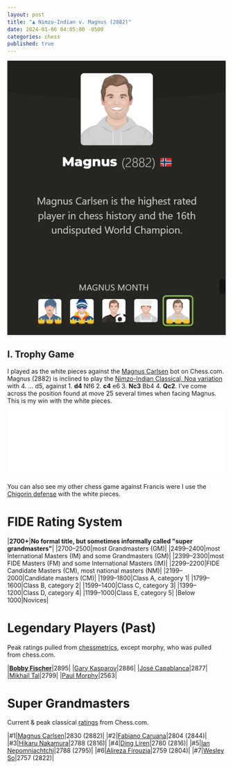 ```yaml
---
layout: post
title: "♟️ Nimzo-Indian v. Magnus (2882)"
date: 2024-01-06 04:05:00 -0500
categories: chess
published: true
---
```


![Magnus (2882)](/assets/images/chess/magnus2882.png)

<!-- <sup style="font-size:">\*Is it just me, or is Soccer Magnus (1500) harder than Magnus (2882)? ¯\_(ツ)_/¯</sup> -->

<!-- # The Opening -->

<!-- <iframe id="11387467" allowtransparency="true" frameborder="0" style="width:100%;border:none;" src="//www.chess.com/emboard?id=11387467"></iframe><script>window.addEventListener("message",e=>{e['data']&&"11387467"===e['data']['id']&&document.getElementById(`${e['data']['id']}`)&&(document.getElementById(`${e['data']['id']}`).style.height=`${e['data']['frameHeight']+30}px`)});</script> -->

<!-- <iframe id="11387489" allowtransparency="true" frameborder="0" style="width:100%;border:none;" src="//www.chess.com/emboard?id=11387489"></iframe><script>window.addEventListener("message",e=>{e['data']&&"11387489"===e['data']['id']&&document.getElementById(`${e['data']['id']}`)&&(document.getElementById(`${e['data']['id']}`).style.height=`${e['data']['frameHeight']+30}px`)});</script> -->

<!-- # Middle Game -->

<!-- # Endgame -->

<!-- # The Full Game -->

## I. Trophy Game

I played as the white pieces against the [Magnus Carlsen](https://www.chess.com/players/magnus-carlsen) bot on Chess.com. Magnus (2882) is inclined to play the [Nimzo-Indian Classical, Noa variation](https://www.chess.com/openings/Nimzo-Indian-Defense-Classical-Noa-Variation) with 4. ... d5, against 1. **d4** Nf6 2. **c4** e6 3. **Nc3** Bb4 4. **Qc2**. I've come across the position found at move 25 several times when facing Magnus. This is my win with the white pieces.

<!-- 1 Win, 3 Draws, 3 Botched at position 25. -->

<!-- In this second game, even though I've promoted to a queen, I feel as though I am at a disadvantage. Magnus (2882) has 4 main pieces but I only have a Queen and a Knight. I can either check the king on g7 with Qe5+, or take on a7 with Qxa7. There's also Ne6+ fxe6 Qxa7+ Kg8 Qxa3.  -->

<!-- <iframe id="11392407" allowtransparency="true" frameborder="0" style="width:100%;border:none;" src="//www.chess.com/emboard?id=11392407"></iframe><script>window.addEventListener("message",e=>{e['data']&&"11392407"===e['data']['id']&&document.getElementById(`${e['data']['id']}`)&&(document.getElementById(`${e['data']['id']}`).style.height=`${e['data']['frameHeight']+30}px`)});</script> -->

<iframe id="11393317" allowtransparency="true" frameborder="0" style="width:100%;border:none;" src="//www.chess.com/emboard?id=11393317"></iframe><script>window.addEventListener("message",e=>{e['data']&&"11393317"===e['data']['id']&&document.getElementById(`${e['data']['id']}`)&&(document.getElementById(`${e['data']['id']}`).style.height=`${e['data']['frameHeight']+30}px`)});</script>

<!-- Apparently analysis showed that I threw away a superior position as **I managed to take my winning advantage and run it into a train** by making a really terrible move later on in the game. This position was one of my favorites and I've only reached it twice with Magnus (2882), and both times I managed to waste this really good position. -->

<!-- If I come across this position again and manage to win, I'll update this section. -->

<!-- > Possible continuation: +5.35 26. Qe5+ Kg8 27. Qb8+ Kg7 28. Ne6+ fxe6 29. Qxa7+ Kg8 30. Qa8+ Kf7 31. Qxa3 Rb1 32. Qa7+ Kf6 33. Qd4+ Kf7 34. b6 Nf2 35. Qxf2 d4 36. Qxd4 Rxb6 37. Qd7+ Kg8 38. Qd8+ Kf7 39. Qc7+ Kg8 40. Qe5 h5 41. Ke3 Rb7 42. Kf2 Kh7 43. h3 Rf7 44. g4 Re7 45. e3 hxg4 &mdash; Stockfish 16, Standard (~5 sec, 3430 Rating, depth=40). -->

<!-- (+0.07 Rc5, depth=43) below -->

<!-- ## II. Valuable Learning Experiences -->

<!-- # First Win During Study -->

<!-- I played as the white pieces against the [Magnus Carlsen](https://www.chess.com/players/magnus-carlsen) bot on Chess.com. Magnus (2882) is inclined to play the [Nimzo-Indian Classical, Noa variation](https://www.chess.com/openings/Nimzo-Indian-Defense-Classical-Noa-Variation) with 4. ... d5, against 1. **d4** Nf6 2. **c4** e6 3. **Nc3** Bb4 4. **Qc2**. **This win was unbelievably difficult**.  -->

<!-- <iframe id="11387487" allowtransparency="true" frameborder="0" style="width:100%;border:none;" src="//www.chess.com/emboard?id=11387487"></iframe><script>window.addEventListener("message",e=>{e['data']&&"11387487"===e['data']['id']&&document.getElementById(`${e['data']['id']}`)&&(document.getElementById(`${e['data']['id']}`).style.height=`${e['data']['frameHeight']+30}px`)});</script> -->

<!-- The first sixteen moves are book moves I memorized as a part of my opening repertoire. (See MCO 15ed, line 8 (g). pp. 543-44). Moves 19-33 are my own extended study for that specific line, which I may describe at a later date in this article. After that it was purely intuition and running around like a headless chicken. I'm a little disappointed after move 40 (96.3%); even though I took the victory, I consider my endgame to be a bit subpar. I think if this were against a human, black would have resigned around move 40 or earlier.  -->

<!-- (I. Sokolov) -->

<!-- # First Draw -->

<!-- This game is **dead even** by move 32. Unlike the first two games where I had an advantage, I simply do not have an advantage here. This is going to be a long game. Ended up as a draw \*facepalm\*. -->

<!-- <iframe id="11392817" allowtransparency="true" frameborder="0" style="width:100%;border:none;" src="//www.chess.com/emboard?id=11392817"></iframe><script>window.addEventListener("message",e=>{e['data']&&"11392817"===e['data']['id']&&document.getElementById(`${e['data']['id']}`)&&(document.getElementById(`${e['data']['id']}`).style.height=`${e['data']['frameHeight']+30}px`)});</script> -->

<!-- <iframe id="11393091" allowtransparency="true" frameborder="0" style="width:100%;border:none;" src="//www.chess.com/emboard?id=11393091"></iframe><script>window.addEventListener("message",e=>{e['data']&&"11393091"===e['data']['id']&&document.getElementById(`${e['data']['id']}`)&&(document.getElementById(`${e['data']['id']}`).style.height=`${e['data']['frameHeight']+30}px`)});</script> -->

<!-- ## Conclusion -->

<!-- I have played this bot hundreds of times, but these were the games I wanted to share.  -->

You can also see my other chess game against Francis were I use the [Chigorin defense](https://sevenshepherd.github.io/chess-games/) with the white pieces.

<!--  -->

<!-- Before december of '23 I hadn't played chess in over two decades, and I recognize that my endgame skill is in need of serious work. If I win again, I'll embed the game below. Hopefully, I can win a more elegant game. -->

 <!-- I was able to spend time with this opening because of this.  -->



<!-- [Event "Vs. Computer"]
[Site "http://Chess.com"]
[Date "2024-01-07"]
[White "TheEsperantist"]
[Black "Magnus"]
[Result "1-0"]
[BlackElo "2882"]
[TimeControl "-"]
[Termination "TheEsperantist won by checkmate"]
1. d4 Nf6 2. c4 e6 3. Nc3 Bb4 4. Qc2 d5 5. a3 Bxc3+ 6. Qxc3 Ne4 7. Qc2 c5 8.
dxc5 Nc6 9. cxd5 exd5 10. Nf3 Bf5 11. b4 Ng3 12. Qb2 Nxh1 13. Qxg7 Rf8 14. Bh6
Qe7 15. Qxf8+ Qxf8 16. Bxf8 Kxf8 17. b5 Ne7 18. g3 Rc8 19. Rc1 a6 20. Nd4 Ra8
21. Nxf5 Nxf5 22. c6 Nd6 23. b6 Ke7 24. Bg2 bxc6 25. Rxc6 Ne4 26. Bxh1 Rb8 27.
Bxe4 dxe4 28. a4 a5 29. h4 Kd7 30. Rc7+ Kd8 31. Rxf7 Rxb6 32. Rxh7 Rb4 33. Ra7
Rxa4 34. h5 Ra1+ 35. Kd2 Rh1 36. g4 Rh4 37. f3 exf3 38. exf3 Ke8 39. Ke3 Rh1 40.
Rxa5 Kf7 41. Ra6 Kg7 42. Ke4 Re1+ 43. Kf5 Re8 44. f4 Rf8+ 45. Kg5 Rf7 46. f5 Rc7
47. Kh4 Rc4 48. Kg5 Rc7 49. f6+ Kh7 50. Kh4 Rf7 51. g5 Rc7 52. g6+ Kh6 53. f7
Rc4+ 54. Kg3 Rc3+ 55. Kf4 Rc8 56. Rc6 Rh8 57. Kg4 Rb8 58. Re6 Kg7 59. Kg5 Rb5+
60. Kg4 Rb8 61. Re8 Rb4+ 62. Kg5 Rb5+ 63. Kg4 Rb4+ 64. Kf5 Rb5+ 65. Re5 Rb8 66.
Re8 Rb5+ 67. Re5 Rb8 68. h6+ Kxh6 69. Re8 Rb5+ 70. Kf6 Kh5 71. f8=Q Rb6+ 72. Kf7
Rb7+ 73. Re7 Rb5 74. g7 Rf5+ 75. Ke8 Rb5 76. g8=Q Rb8+ 77. Kf7 Rb6 78. Re6 Rb7+
79. Kf6 Rb5 80. Qg6+ Kh4 81. Qfh6+ Rh5 82. Qhxh5# 1-0 -->

# FIDE Rating System

|**2700+**|**No formal title, but sometimes informally called "super grandmasters"**|
|2700–2500|most Grandmasters (GM)|
|2499–2400|most International Masters (IM) and some Grandmasters (GM)|
|2399–2300|most FIDE Masters (FM) and some International Masters (IM)|
|2299–2200|FIDE Candidate Masters (CM), most national masters (NM)|
|2199–2000|Candidate masters (CM)|
|1999–1800|Class A, category 1|
|1799–1600|Class B, category 2|
|1599–1400|Class C, category 3|
|1399–1200|Class D, category 4|
|1199–1000|Class E, category 5|
|Below 1000|Novices|

# Legendary Players (Past)

Peak ratings pulled from [chessmetrics](http://chessmetrics.com/cm/CM2/PeakList.asp), except morphy, who was pulled from chess.com.

|[**Bobby Fischer**](http://www.chessmetrics.com/cm/CM2/PlayerProfile.asp?Params=196601SSSSS3S038178196609131000000000000010100)|2895|
|[Gary Kasparov](http://www.chessmetrics.com/cm/CM2/PlayerProfile.asp?Params=196601SSSSS5S062926196609131000000000000010100)|2886|
|[José Capablanca](http://www.chessmetrics.com/cm/CM2/PlayerProfile.asp?Params=196601SSSSS5S019593196609131000000000000010100)|2877|
|[Mikhail Tal](http://www.chessmetrics.com/cm/CM2/PlayerProfile.asp?Params=196601SSSSS5S129382196609131000000000000010100)|2799|
|[Paul Morphy](https://www.chess.com/players/paul-morphy)|2563|

<!-- [](https://en.wikipedia.org/wiki/Paul_Morphy) -->

# Super Grandmasters

Current & peak classical [ratings](https://www.chess.com/ratings) from Chess.com.

|#1|[Magnus Carlsen](https://www.chess.com/players/magnus-carlsen)|2830 (2882)|
|#2|[Fabiano Caruana](https://www.chess.com/players/fabiano-caruana)|2804 (2844)|
|#3|[Hikaru Nakamura](https://www.chess.com/players/Hikaru-Nakamura)|2788 (2816)|
|#4|[Ding Liren](https://www.chess.com/players/ding-liren)|2780 (2816)|
|#5|[Ian Nepomniachtchi](https://www.chess.com/players/ian-nepomniachtchi)|2788 (2795)|
|#6|[Alireza Firouzja](https://www.chess.com/players/alireza-firouzja)|2759 (2804)|
|#7|[Wesley So](https://www.chess.com/players/wesley-so)|2757 (2822)|

<!-- |#1|[Magnus Carlsen](https://www.chess.com/players/magnus-carlsen)|[YouTube](https://www.youtube.com/@themagnuscarlsen)|2830|
|#2|[Fabiano Caruana](https://www.chess.com/players/fabiano-caruana)|N/A|2804|
|#3|[Hikaru Nakamura](https://www.chess.com/players/Hikaru-Nakamura)|[YouTube](https://www.youtube.com/@GMHikaru)|2788|
|#4|[Ding Liren](https://www.chess.com/players/ding-liren)|N/A|2780|
|#5|[Ian Nepomniachtchi](https://www.chess.com/players/ian-nepomniachtchi)|N/A|2788|
|#6|[Wesley So](https://www.chess.com/players/wesley-so)|N/A|2757| -->

<!-- # Grandmasters

The following are a list of Grandmasters that I've found to be good teachers on YouTube.

|[Igor Smirnov](https://www.chessgames.com/player/igor_smirnov.html)|[YouTube](https://www.youtube.com/@GMIgorSmirnov)|2505| -->

<!-- |[Levy Rozman](https://www.chess.com/players/levy-rozman)|[YouTube Channel](https://www.youtube.com/@GothamChess)|2420| -->